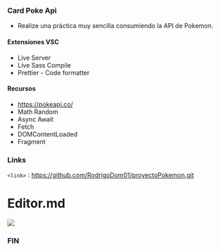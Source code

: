 ### Card Poke Api

- Realize una práctica muy sencilla consumiendo la API de Pokemon.

#### Extensiones VSC

- Live Server
- Live Sass Compile
- Prettier - Code formatter

#### Recursos

- https://pokeapi.co/
- Math Random
- Async Await
- Fetch
- DOMContentLoaded
- Fragment

### Links

`<link>` : <https://github.com/RodrigoDom01/proyectoPokemon.git>

# Editor.md

![](https://pandao.github.io/editor.md/images/logos/editormd-logo-180x180.png)













### FIN
